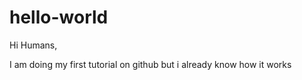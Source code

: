 # hello-world


Hi Humans, 

I am doing my first tutorial on github but i already know how it works 


